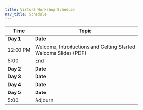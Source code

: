 ```yaml
---
title: Virtual Workshop Schedule
nav_title: Schedule
---
```


<!--See an example from a past virtual workshop here: https://github.com/AlexsLemonade/2020-may-training/wiki/Schedule -->

| Time        | Topic                                          |
|-------------|------------------------------------------------|
| **Day 1**   | **Date** <br> <!--uncomment and add link: [Module]()-->                      |
| 12:00 PM    | Welcome, Introductions and Getting Started     <br>[Welcome Slides (PDF)](../slides/Workshop_Introduction.pdf)|
| 5:00        | End             |
| **Day 2**   | **Date**  |
| **Day 3**   | **Date**  |
| **Day 4**   | **Date**  |
| **Day 5**   | **Date**  |
| 5:00        | Adjourn   |
